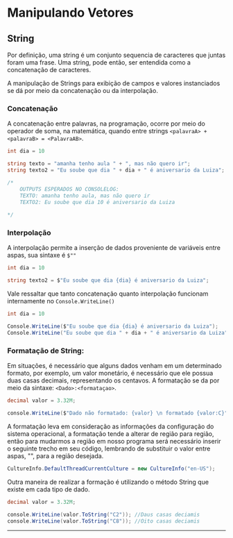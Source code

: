 # Manipulando Vetores

## String

Por definição, uma string é um conjunto sequencia de caracteres que juntas foram uma frase. Uma string, pode então, ser entendida como a concatenação de caracteres.

A manipulação de Strings para exibição de campos e valores instanciados se dá por meio da concatenação ou da interpolação.

### Concatenação

A concatenação entre palavras, na programação, ocorre por meio do operador de soma, na matemática, quando entre strings `<palavraA> + <palavraB> = <PalavraAB>`.

```C#
int dia = 10

string texto = "amanha tenho aula " + ", mas não quero ir";
string texto2 = "Eu soube que dia " + dia + " é aniversario da Luiza";

/* 
	OUTPUTS ESPERADOS NO CONSOLELOG:
	TEXTO: amanha tenho aula, mas não quero ir
	TEXTO2: Eu soube que dia 10 é aniversario da Luiza
	
*/
```
### Interpolação

A interpolação permite a inserção de dados proveniente de variáveis entre aspas, sua sintaxe é `$""`

```C#
int dia = 10

string texto2 = $"Eu soube que dia {dia} é aniversario da Luiza";
```

Vale ressaltar que tanto concatenação quanto interpolação funcionam internamente no ``Console.WriteLine()``

```C#
int dia = 10

Console.WriteLine($"Eu soube que dia {dia} é aniversario da Luiza");
Console.WriteLine("Eu soube que dia " + dia + " é aniversario da Luiza");
```

### Formatação de String:

Em situações, é necessário que alguns dados venham em um determinado formato, por exemplo, um valor monetário, é necessário que ele possua duas casas decimais, representando os centavos.
A formatação se da por meio da sintaxe: `<Dado>:<formataçao>`.

```C#
decimal valor = 3.32M;

console.WriteLine($"Dado não formatado: {valor} \n formatado {valor:C}");
```

A formatação leva em consideração as informações da configuração do sistema operacional, a formatação tende a alterar de região para região, então para mudarmos a região em nosso programa será necessário inserir o seguinte trecho em seu código, lembrando de substituir o valor entre aspas, "", para a região desejada.

```C#
CultureInfo.DefaultThreadCurrentCulture = new CultureInfo("en-US");
```

Outra maneira de realizar a formação é utilizando o método String que existe em cada tipo de dado.

```C#
decimal valor = 3.32M;

console.WriteLine(valor.ToString("C2")); //Daus casas deciamis
console.WriteLine(valor.ToString("C8")); //Oito casas deciamis
```
--- 